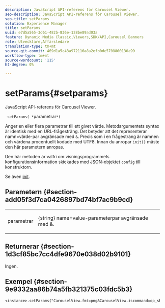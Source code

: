 ```yaml
---
description: JavaScript API-referens för Carousel Viewer.
seo-description: JavaScript API-referens för Carousel Viewer.
seo-title: setParams
solution: Experience Manager
title: setParams
uuid: e7d5a565-3d61-482b-836e-128be89ad03a
feature: Dynamic Media Classic,Viewers,SDK/API,Carousel Banners
role: Utvecklare,Affärsledare
translation-type: tm+mt
source-git-commit: 469d1a5c43a972116a8a2efb0de5708800130a99
workflow-type: tm+mt
source-wordcount: '115'
ht-degree: 0%

---
```



# setParams{#setparams}

JavaScript API-referens för Carousel Viewer.

` setParams( *`parametrar`*)`

Anger en eller flera parametrar till ett givet värde. Metodargumentets syntax är identisk med en URL-frågesträng. Det betyder att det representerar namn=värde-par avgränsade med `&`. Precis som i en frågesträng är namnen och värdena procentuellt kodade med UTF8. Innan du anropar `init()` måste den här parametern anropas.

Den här metoden är valfri om visningsprogrammets konfigurationsinformation skickades med JSON-objektet `config` till konstruktorn.

Se även [init](../../../c-html5-s7-aem-asset-viewers/c-html5-20-zoom-viewer-about/c-html5-20-zoom-viewer-javascriptapiref/r-html5-zoom-viewer-20-javascriptapiref-init.md#reference-aee94dd92a28410784f7a1792e28683b).

## Parametern {#section-add05f3d7ca0426897bd74bf7ac9b9cd}

<table id="table_896DFF34A68A403DB93A6D597461A573"> 
 <tbody> 
  <tr> 
   <td colname="col1"> <p> <span class="codeph"> <span class="varname"> parametrar</span> </span> </p> </td> 
   <td colname="col2"> <p> <span class="codeph"> {string}</span> name=value-parameterpar avgränsade med  <span class="codeph"> &amp;</span>. </p> </td> 
  </tr> 
 </tbody> 
</table>

## Returnerar {#section-1d3cf85bc7cc4dfe9670e038d02b9101}

Ingen.

## Exempel {#section-9e9332aa86b74a5fb321375c03fdc5b3}

```
<instance>.setParams("CarouselView.fmt=png&CarouselView.iscommand=op_sharpen%3d1")
```

